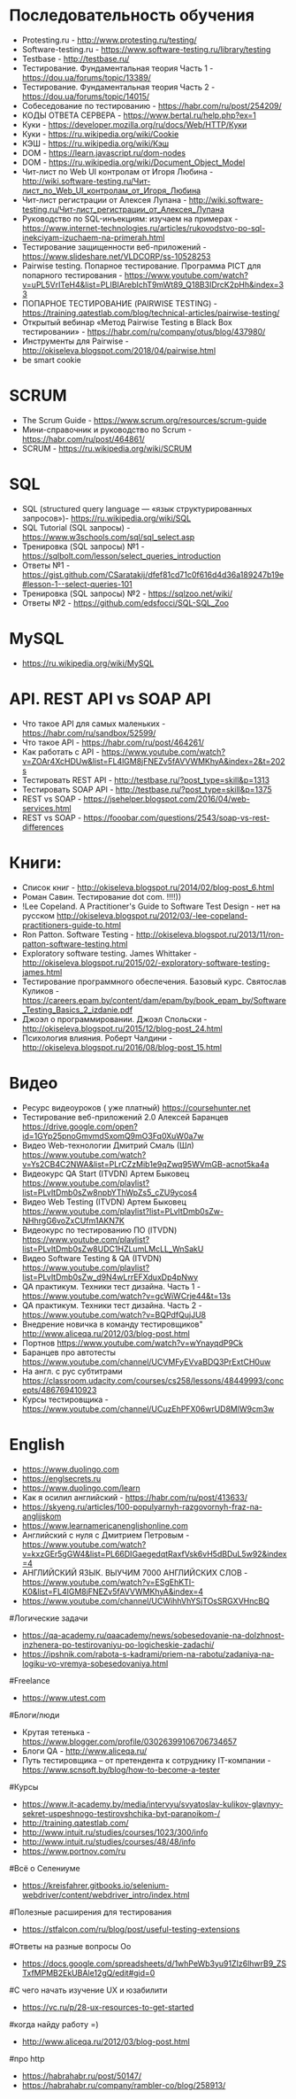 # Последовательность обучения
- Protesting.ru - http://www.protesting.ru/testing/ 
- Software-testing.ru - https://www.software-testing.ru/library/testing
- Testbase - http://testbase.ru/
- Тестирование. Фундаментальная теория Часть 1 - https://dou.ua/forums/topic/13389/
- Тестирование. Фундаментальная теория Часть 2 - https://dou.ua/forums/topic/14015/
- Собеседование по тестированию - https://habr.com/ru/post/254209/
- КОДЫ ОТВЕТА СЕРВЕРА - https://www.bertal.ru/help.php?ex=1
- Куки - https://developer.mozilla.org/ru/docs/Web/HTTP/Куки
- Куки - https://ru.wikipedia.org/wiki/Cookie
- КЭШ - https://ru.wikipedia.org/wiki/Кэш
- DOM - https://learn.javascript.ru/dom-nodes
- DOM - https://ru.wikipedia.org/wiki/Document_Object_Model
- Чит-лист по Web UI контролам от Игоря Любина - http://wiki.software-testing.ru/Чит-лист_по_Web_UI_контролам_от_Игоря_Любина
- Чит-лист регистрации от Алексея Лупана - http://wiki.software-testing.ru/Чит-лист_регистрации_от_Алексея_Лупана
- Руководство по SQL-инъекциям: изучаем на примерах - https://www.internet-technologies.ru/articles/rukovodstvo-po-sql-inekciyam-izuchaem-na-primerah.html
- Тестирование защищенности веб-приложений - https://www.slideshare.net/VLDCORP/ss-10528253
- Pairwise testing. Попарное тестирование. Программа PICT для попарного тестирования - https://www.youtube.com/watch?v=uPL5VrITeH4&list=PLIBIArebIchT9mWt89_Q18B3IDrcK2pHh&index=33
- ПОПАРНОЕ ТЕСТИРОВАНИЕ (PAIRWISE TESTING) - https://training.qatestlab.com/blog/technical-articles/pairwise-testing/
- Открытый вебинар «Метод Pairwise Testing в Black Box тестировании» - https://habr.com/ru/company/otus/blog/437980/
- Инструменты для Pairwise - http://okiseleva.blogspot.com/2018/04/pairwise.html
- be smart cookie

# SCRUM
- The Scrum Guide - https://www.scrum.org/resources/scrum-guide
- Мини-справочник и руководство по Scrum - https://habr.com/ru/post/464861/
- SCRUM - https://ru.wikipedia.org/wiki/SCRUM

# SQL
- SQL (structured query language — «язык структурированных запросов»)- https://ru.wikipedia.org/wiki/SQL
- SQL Tutorial  (SQL запросы) - https://www.w3schools.com/sql/sql_select.asp
- Тренировка (SQL запросы) №1  - https://sqlbolt.com/lesson/select_queries_introduction
- Ответы №1 - https://gist.github.com/CSaratakij/dfef81cd71c0f616d4d36a189247b19e#lesson-1--select-queries-101
- Тренировка (SQL запросы) №2 - https://sqlzoo.net/wiki/
- Ответы №2 - https://github.com/edsfocci/SQL-SQL_Zoo

# MySQL
- https://ru.wikipedia.org/wiki/MySQL

# API. REST API vs SOAP API
- Что такое API для самых маленьких - https://habr.com/ru/sandbox/52599/
- Что такое API - https://habr.com/ru/post/464261/
- Как работать с API - https://www.youtube.com/watch?v=ZOAr4XcHDUw&list=FL4lGM8jFNEZv5fAVVWMKhyA&index=2&t=202s
- Тестировать REST API - http://testbase.ru/?post_type=skill&p=1313
- Тестировать SOAP API - http://testbase.ru/?post_type=skill&p=1375
- REST vs SOAP - https://jsehelper.blogspot.com/2016/04/web-services.html
- REST vs SOAP - https://fooobar.com/questions/2543/soap-vs-rest-differences

# Книги: 
- Список книг - http://okiseleva.blogspot.ru/2014/02/blog-post_6.html
- Роман Савин. Тестирование dot com. !!!!))
- !Lee Copeland. A Practitioner's Guide to Software Test Design - нет на русском http://okiseleva.blogspot.ru/2012/03/-lee-copeland-practitioners-guide-to.html
- Ron Patton. Software Testing - http://okiseleva.blogspot.ru/2013/11/ron-patton-software-testing.html
- Exploratory software testing. James Whittaker - http://okiseleva.blogspot.ru/2015/02/-exploratory-software-testing-james.html
- Тестирование программного обеспечения. Базовый курс. Святослав Куликов - https://careers.epam.by/content/dam/epam/by/book_epam_by/Software_Testing_Basics_2_izdanie.pdf
- Джоэл о программировании. Джоэл Спольски - http://okiseleva.blogspot.ru/2015/12/blog-post_24.html
- Психология влияния. Роберт Чалдини - http://okiseleva.blogspot.ru/2016/08/blog-post_15.html

# Видео
- Ресурс видеоуроков ( уже платный) https://coursehunter.net
- Тестирование веб-приложений 2.0 Алексей Баранцев https://drive.google.com/open?id=1GYp25pnoGmvmdSxomQ9mO3Fq0XuW0a7w
- Видео Web-технологии Дмитрий Смаль (Шл) https://www.youtube.com/watch?v=Ys2CB4C2NWA&list=PLrCZzMib1e9qZwq95WVmGB-acnot5ka4a
- Видеокурс QA Start (ITVDN) Артем Быковец  https://www.youtube.com/playlist?list=PLvItDmb0sZw8npbYThWpZs5_cZU9ycos4
- Видео Web Testing (ITVDN) Артем Быковец https://www.youtube.com/playlist?list=PLvItDmb0sZw-NHhrgG6voZxCUfm1AKN7K
- Видеокурс по тестированию ПО (ITVDN) https://www.youtube.com/playlist?list=PLvItDmb0sZw8UDC1HZLumLMcLL_WnSakU 
- Видео Software Testing & QA (ITVDN) https://www.youtube.com/playlist?list=PLvItDmb0sZw_d9N4wLrrEFXduxDp4pNwy
- QA практикум. Техники тест дизайна. Часть 1 - https://www.youtube.com/watch?v=gcWiWCrje44&t=13s
- QA практикум. Техники тест дизайна. Часть 2 - https://www.youtube.com/watch?v=BQPdfQujJU8
- Внедрение новичка в команду тестировщиков" http://www.aliceqa.ru/2012/03/blog-post.html
- Портнов https://www.youtube.com/watch?v=wYnayqdP9Ck
- Баранцев про автотесты https://www.youtube.com/channel/UCVMFyEVvaBDQ3PrExtCH0uw
- На англ. с рус субтитрами https://classroom.udacity.com/courses/cs258/lessons/48449993/concepts/486769410923
- Курсы тестировщика - https://www.youtube.com/channel/UCuzEhPFX06wrUD8MlW9cm3w

# English
- https://www.duolingo.com
- https://englsecrets.ru
- https://www.duolingo.com/learn
- Как я осилил английский - https://habr.com/ru/post/413633/   
- https://skyeng.ru/articles/100-populyarnyh-razgovornyh-fraz-na-anglijskom
- https://www.learnamericanenglishonline.com
- Английский с нуля с Дмитрием Петровым - https://www.youtube.com/watch?v=kxzGEr5gGW4&list=PL66DIGaegedqtRaxfVsk6vH5dBDuL5w92&index=4   
- АНГЛИЙСКИЙ ЯЗЫК. ВЫУЧИМ 7000 АНГЛИЙСКИХ СЛОВ - https://www.youtube.com/watch?v=ESgEhKTI-K0&list=FL4lGM8jFNEZv5fAVVWMKhyA&index=4  
- https://www.youtube.com/channel/UCWihhVhYSjTOsSRGXVHncBQ

#Логические задачи
- https://qa-academy.ru/qaacademy/news/sobesedovanie-na-dolzhnost-inzhenera-po-testirovaniyu-po-logicheskie-zadachi/
- https://ipshnik.com/rabota-s-kadrami/priem-na-rabotu/zadaniya-na-logiku-vo-vremya-sobesedovaniya.html

#Freelance
- https://www.utest.com

#Блоги/люди
- Крутая тетенька - https://www.blogger.com/profile/03026399106706734657
- Блоги QA - http://www.aliceqa.ru/
- Путь тестировщика – от претендента к сотруднику IT-компании - https://www.scnsoft.by/blog/how-to-become-a-tester

#Курсы
- https://www.it-academy.by/media/intervyu/svyatoslav-kulikov-glavnyy-sekret-uspeshnogo-testirovshchika-byt-paranoikom-/
- http://training.qatestlab.com/
- http://www.intuit.ru/studies/courses/1023/300/info
- http://www.intuit.ru/studies/courses/48/48/info
- https://www.portnov.com/ru

#Всё о Селениуме 
- https://kreisfahrer.gitbooks.io/selenium-webdriver/content/webdriver_intro/index.html

#Полезные расширения для тестирования
- https://stfalcon.com/ru/blog/post/useful-testing-extensions

#Ответы на разные вопросы Оо 
- https://docs.google.com/spreadsheets/d/1whPeWb3yu91ZIz6lhwrB9_ZSTxfMPMB2EkUBAle12gQ/edit#gid=0

#С чего начать изучение UX и юзабилити
- https://vc.ru/p/28-ux-resources-to-get-started

#когда найду работу =)
- http://www.aliceqa.ru/2012/03/blog-post.html

#про http 
- https://habrahabr.ru/post/50147/
- https://habrahabr.ru/company/rambler-co/blog/258913/
